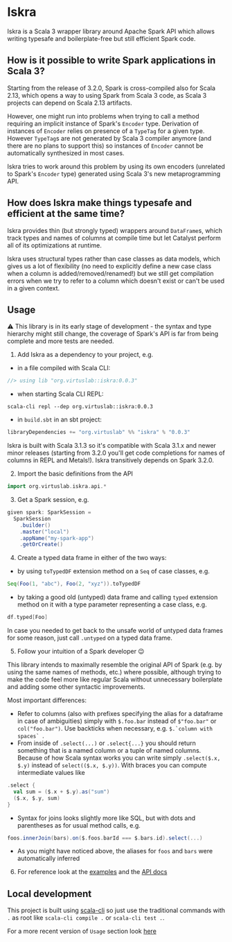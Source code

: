 # Iskra

Iskra is a Scala 3 wrapper library around Apache Spark API which allows writing typesafe and boilerplate-free but still efficient Spark code.

## How is it possible to write Spark applications in Scala 3?

Starting from the release of 3.2.0, Spark is cross-compiled also for Scala 2.13, which opens a way to using Spark from Scala 3 code, as Scala 3 projects can depend on Scala 2.13 artifacts.

However, one might run into problems when trying to call a method requiring an implicit instance of Spark's `Encoder` type. Derivation of instances of `Encoder` relies on presence of a `TypeTag` for a given type. However `TypeTag`s are not generated by Scala 3 compiler anymore (and there are no plans to support this) so instances of `Encoder` cannot be automatically synthesized in most cases.

Iskra tries to work around this problem by using its own encoders (unrelated to Spark's `Encoder` type) generated using Scala 3's new metaprogramming API.

## How does Iskra make things typesafe and efficient at the same time?

Iskra provides thin (but strongly typed) wrappers around `DataFrame`s, which track types and names of columns at compile time but let Catalyst perform all of its optimizations at runtime.

Iskra uses structural types rather than case classes as data models, which gives us a lot of flexibility (no need to explicitly define a new case class when a column is added/removed/renamed!) but we still get compilation errors when we try to refer to a column which doesn't exist or can't be used in a given context.

## Usage

:warning: This library is in its early stage of development - the syntax and type hierarchy might still change,
the coverage of Spark's API is far from being complete and more tests are needed.

1) Add Iskra as a dependency to your project, e.g.

* in a file compiled with Scala CLI:
```scala
//> using lib "org.virtuslab::iskra:0.0.3"
```

* when starting Scala CLI REPL:
```shell
scala-cli repl --dep org.virtuslab::iskra:0.0.3
```

* in `build.sbt` in an sbt project:
```scala
libraryDependencies += "org.virtuslab" %% "iskra" % "0.0.3"
```

Iskra is built with Scala 3.1.3 so it's compatible with Scala 3.1.x and newer minor releases (starting from 3.2.0 you'll get code completions for names of columns in REPL and Metals!).
Iskra transitively depends on Spark 3.2.0.

2) Import the basic definitions from the API
```scala
import org.virtuslab.iskra.api.*
```

3) Get a Spark session, e.g.
```scala
given spark: SparkSession =
  SparkSession
    .builder()
    .master("local")
    .appName("my-spark-app")
    .getOrCreate()
```

4) Create a typed data frame in either of the two ways:
* by using `toTypedDF` extension method on a `Seq` of case classes, e.g.
```scala
Seq(Foo(1, "abc"), Foo(2, "xyz")).toTypedDF
```
* by taking a good old (untyped) data frame and calling `typed` extension method on it with a type parameter representing a case class, e.g.
```scala
df.typed[Foo]
```

 In case you needed to get back to the unsafe world of untyped data frames for some reason, just call `.untyped` on a typed data frame.

5) Follow your intuition of a Spark developer :wink: 

This library intends to maximally resemble the original API of Spark (e.g. by using the same names of methods, etc.) where possible, although trying to make the code feel more like regular Scala without unnecessary boilerplate and adding some other syntactic improvements.

Most important differences:
* Refer to columns (also with prefixes specifying the alias for a dataframe in case of ambiguities) simply with `$.foo.bar` instead of `$"foo.bar"` or `col("foo.bar")`. Use backticks when necessary, e.g. ``$.`column with spaces` ``.
* From inside of `.select(...)` or `.select{...}` you should return something that is a named column or a tuple of named columns. Because of how Scala syntax works you can write simply `.select($.x, $.y)` instead of `select(($.x, $.y))`. With braces you can compute intermediate values like
```scala
.select {
  val sum = ($.x + $.y).as("sum")
  ($.x, $.y, sum)
}
```
*  Syntax for joins looks slightly more like SQL, but with dots and parentheses as for usual method calls, e.g.
```scala
foos.innerJoin(bars).on($.foos.barId === $.bars.id).select(...)
```
* As you might have noticed above, the aliases for `foos` and `bars` were automatically inferred

6) For reference look at the [examples](src/test/example/) and the [API docs](https://virtuslab.github.io/iskra/) 

## Local development

This project is built using [scala-cli](https://scala-cli.virtuslab.org/) so just use the traditional commands with `.` as root like `scala-cli compile .` or `scala-cli test .`.

For a more recent version of `Usage` section look [here](./USAGE-DEV.md)